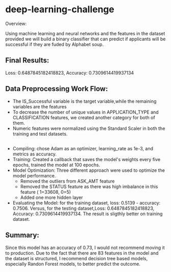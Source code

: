 # deep-learning-challenge

Overview:

Using machine learning and neural networks and the features in the dataset provided we will build a binary classifier that can predict if applicants will be successful if they are fuded by Alphabet soup.


##  Final Results: 
Loss: 0.6487845182418823, Accuracy: 0.7309614419937134


## Data Preprocessing Work Flow: 

* The IS_Successful variable is the target variable,while the remaining variables are the features
* To decrease the number of unique values in APPLICATION_TYPE and CLASSIFICATION features, we created another category for both of them.
* Numeric features were normalized using the Standard Scaler in both the training and test datasets.



## 
* Compiling: chose Adam as an optimizer, learning_rate as 1e-3, and  metrics as accuracy.
* Training: Created a callback that saves the model's weights every five epochs, trained the model at 100 epochs.
* Model Optimization: Three different approach were used to optimize the model performance.
  * Removed the outliers from ASK_AMT feature
  * Removed the STATUS feature as there was high imbalance in this feature ( 1=33608, 0=5)
  * Added one more hidden layer
* Evaluating the Model: for the training dataset, loss: 0.5139 - accuracy: 0.7506. Versus, for the testing dataset,Loss: 0.6487845182418823, Accuracy: 0.7309614419937134. The result is sligthly better on training dataset.


## Summary: 
Since this model has an accuracy of 0.73, I would not recommend moving it to production. Due to the fact that there are 83 features in the model and the dataset is structured, I recommend decision tree based models, especially Randon Forest models, to better predict the outcome.


